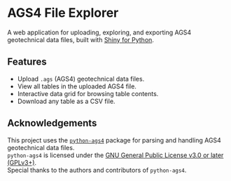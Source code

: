 # AGS4 File Explorer

A web application for uploading, exploring, and exporting AGS4 geotechnical data files, built with [Shiny for Python](https://shiny.posit.co/py/).

## Features

- Upload `.ags` (AGS4) geotechnical data files.
- View all tables in the uploaded AGS4 file.
- Interactive data grid for browsing table contents.
- Download any table as a CSV file.

## Acknowledgements

This project uses the [`python-ags4`](https://gitlab.com/ags-data-format-wg/ags-python-library) package for parsing and handling AGS4 geotechnical data files.  
`python-ags4` is licensed under the [GNU General Public License v3.0 or later (GPLv3+)](https://www.gnu.org/licenses/gpl-3.0.html).  
Special thanks to the authors and contributors of `python-ags4`.
